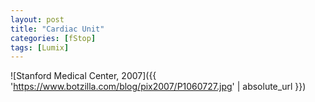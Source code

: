 ```yaml
---
layout: post
title: "Cardiac Unit"
categories: [fStop]
tags: [Lumix]
---
```



![Stanford Medical Center, 2007]({{ 'https://www.botzilla.com/blog/pix2007/P1060727.jpg' | absolute_url }})

